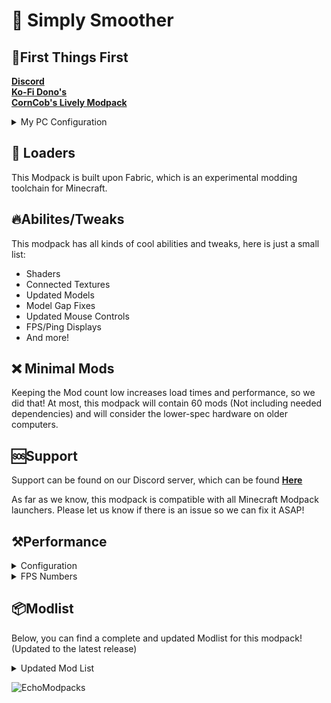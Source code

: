# 📍 Simply Smoother

## 🥇First Things First

[**Discord**](https://discord.gg/8WNHQrV8jA)\
[**Ko-Fi Dono's**](https://ko-fi/izeen)\
[**CornCob's Lively Modpack**](https://modrinth.com/modpack/corncobs)

<details>

<summary>My PC Configuration</summary>

(This is not my main build)

* AMD Ryzen 7 5700G
* NVIDIA GeForce RTX 3070
* 64GB DDR4 Ram @ 3600Mhz

</details>

## 🧵 Loaders

This Modpack is built upon Fabric, which is an experimental modding toolchain for Minecraft.

## 🔥Abilites/Tweaks

This modpack has all kinds of cool abilities and tweaks, here is just a small list:

* Shaders
* Connected Textures
* Updated Models
* Model Gap Fixes
* Updated Mouse Controls
* FPS/Ping Displays
* And more!

## ❌ Minimal Mods

Keeping the Mod count low increases load times and performance, so we did that! At most, this modpack will contain 60 mods (Not including needed dependencies) and will consider the lower-spec hardware on older computers.

## 🆘Support

Support can be found on our Discord server, which can be found [**Here**](http://dsc.gg/echo-mc)

As far as we know, this modpack is compatible with all Minecraft Modpack launchers. Please let us know if there is an issue so we can fix it ASAP!

## ⚒️Performance

<details>

<summary>Configuration</summary>

* Fresh Modpack Install
* No Settings Changed
* Superflat World - Mob Spawning Off

</details>

<details>

<summary>FPS Numbers</summary>

### Low Settings - Render Distance: 12

2162 Frames Per Second (FPS)

### Medium Settings - Render Distance: 16

1614 Frames Per Second (FPS)

### High Settings - Render Distance: 24

1284 Frames Per Second (FPS)

### Max Settings - Every Setting At its Maximum

612 Frames Per Second (FPS)

### High Settings x Complementary Shaders

328 Frames Per Second (FPS)

</details>

## 📦Modlist

Below, you can find a complete and updated Modlist for this modpack! (Updated to the latest release)

<details>

<summary>Updated Mod List</summary>

* AntiGhost
* Bad Packets
* Better End Sky
* Better Ping Display
* BetterF3
* Blur \[Fabric]
* C2ME
* Clear Despawn
* ClickThrough
* Continuity
* Cloth Config API
* CraftPresence
* Dark Loading Screen
* DashLoader
* Debugify
* Dynamic Crosshair
* Dynamic FPS
* Enhanced Block Entities
* Entity View Distance
* Exordium
* Fabric Language Kotlin
* FastLoad+
* FastAnim
* FerriteCore
* Gamma Utils
* Held Item Info
* Hold That Chunk
* Indium
* Iris
* Jade
* Krypton
* LambDynamicLights
* Language Reload
* Lithium
* ModelFix
* Mod Menu
* More Chat History
* More Culling
* More Culling Extra
* Mouse Tweaks
* No Resource Pack Warning
* Noxesium
* Reeses Sodium Options
* Resourcify
* ServerCore
* Shulker Box Tooltips
* Skip Transitions
* Sodium Extra
* Sodium
* Starlight
* Visuality
* Very Many Players
* Xaeros MiniMap
* Xaeros WorldMap
* Yet Another Config Lib
* Zoomify

</details>

![EchoModpacks](https://i.imgur.com/L0puLnY.png)
